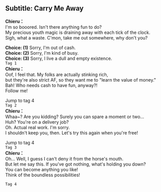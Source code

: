 # 

  
## Subtitle: Carry Me Away
  
**Chieru：**  
I'm so booored. Isn't there anything fun to do?  
My precious youth magic is draining away with each tick of the clock.  
Sigh, what a waste. C'mon, take me out somewhere, why don't you?  
  
**Choice: (1)**  Sorry, I'm out of cash.  
**Choice: (2)**  Sorry, I'm kind of busy.  
**Choice: (3)**  Sorry, I live a dull and empty existence.  
`Tag 1`  
**Chieru：**  
Oof, I feel that. My folks are actually stinking rich,  
but they're also strict AF, so they want me to \"learn the value of money.\"  
Bah! Who needs cash to have fun, anyway?!  
 Follow me!  
  
Jump to tag 4  
`Tag 2`  
**Chieru：**  
Whaa~? Are you kidding? Surely you can spare a moment or two...  
Huh? You're on a delivery job?  
 Oh. Actual real work. I'm sorry.  
I shouldn't keep you, then. Let's try this again when you're free!  
  
Jump to tag 4  
`Tag 3`  
**Chieru：**  
Oh... Well, I guess I can't deny it from the horse's mouth.  
But let me say this. If you've got nothing, what's holding you down?  
You can become anything you like!  
 Think of the boundless possibilities!  
  
`Tag 4`  
